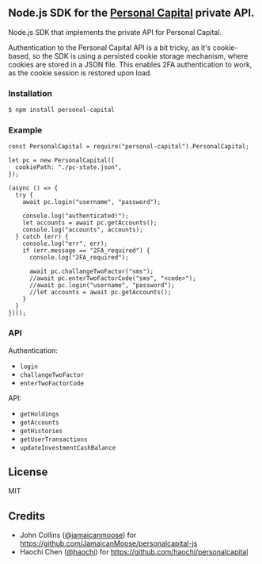 ## Node.js SDK for the [Personal Capital](https://www.personalcapital.com/) private API.

Node.js SDK that implements the private API for Personal Capital.

Authentication to the Personal Capital API is a bit tricky, as it's cookie-based, so the SDK is using a persisted cookie storage mechanism, where cookies are stored in a JSON file. This enables 2FA authentication to work, as the cookie session is restored upon load.

### Installation

```bash
$ npm install personal-capital
```

### Example

```
const PersonalCapital = require("personal-capital").PersonalCapital;

let pc = new PersonalCapital({
  cookiePath: "./pc-state.json",
});

(async () => {
  try {
    await pc.login("username", "password");

    console.log("authenticated!");
    let accounts = await pc.getAccounts();
    console.log("accounts", accounts);
  } catch (err) {
    console.log("err", err);
    if (err.message == "2FA_required") {
      console.log("2FA_required");

      await pc.challangeTwoFactor("sms");
      //await pc.enterTwoFactorCode("sms", "<code>");
      //await pc.login("username", "password");
      //let accounts = await pc.getAccounts();
    }
  }
})();
```

### API

Authentication:

- `login`
- `challangeTwoFactor`
- `enterTwoFactorCode`

API:

- `getHoldings`
- `getAccounts`
- `getHistories`
- `getUserTransactions`
- `updateInvestmentCashBalance`

## License

MIT

## Credits

- John Collins ([@jamaicanmoose](https://github.com/jamaicanmoose)) for https://github.com/JamaicanMoose/personalcapital-js
- Haochi Chen ([@haochi](https://github.com/haochi)) for https://github.com/haochi/personalcapital
